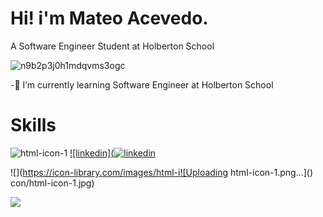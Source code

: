 Hi! i'm Mateo Acevedo.
=============

A Software Engineer Student at Holberton School


![n9b2p3j0h1mdqvms3ogc](https://user-images.githubusercontent.com/98199846/179628983-a1986ceb-aa01-4bd5-b0fa-38263235b5a6.gif)

-🌱 I’m currently learning Software Engineer at Holberton School

Skills
=============


![html-icon-1](https://user-images.githubusercontent.com/98199846/179632051-6324168e-658c-4729-a209-38630f948b04.png) [![linkedin](![linkedin](https://user-images.githubusercontent.com/98199846/179632844-cc2f50f5-4fed-4ef5-ac14-5cb0a82fa717.png)
](https://www.linkedin.com/in/mateo-acevedo-v%C3%A9lez-b59833231/)

![](https://icon-library.com/images/html-i![Uploading html-icon-1.png…]()
con/html-icon-1.jpg)

[![](https://cdn.iconscout.com/icon/free/png-256/github-3215409-2673827.png)](https://github.com/TEOACEVEDO)


